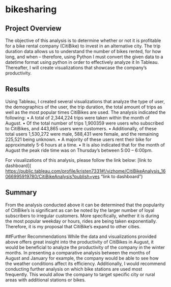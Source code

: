 # bikesharing

## Project Overview
The objective of this analysis is to determine whether or not it is profitable for a bike rental company (CitiBike) to invest in an alternative city. The trip duration data allows us to understand the number of bikes rented, for how long, and when – therefore, using Python I must convert the given data to a datetime format using python in order to effectively analyze it In Tableau. Thereafter, I will create visualizations that showcase the company’s productivity.   

## Results
Using Tableau, I created several visualizations that analyze the type of user, the demographics of the user, the trip duration, the total amount of trips as well as the most popular times CitiBikes are used. The analysis indicated the following: 
•	A total of 2,344,224 trips were taken within the month of August. 
•	Of the total number of trips 1,900359 were users who subscribed to CitiBikes, and 443,865 users were customers. 
•	Additionally, of these total users 1,530,272 were male, 588,431 were female, and the remaining 225,521 being unknown. 
•	A majority of these users rent their bike for approximately 5-6 hours at a time. 
•	It is also indicated that for the month of August the peak ride time was on Thursday’s between 5:00 – 6:00pm. 

For visualizations of this analysis, please follow the link below: 
[link to dashboard]( https://public.tableau.com/profile/kristen7331#!/vizhome/CitiBikeAnalysis_16066995919780/CitiBikeAnalysis?publish=yes “link to dashboard”)


## Summary
From the analysis conducted above it can be determined that the popularity of CitiBike’s is significant as can be noted by the larger number of loyal subscribers to irregular customers. More specifically, whether it is during the most popular weekday or hours, rides are being taken exponentially. Therefore, it is my proposal that CitiBike’s expand to other cities. 

##Further Recommendations 
While the data and visualizations provided above offers great insight into the productivity of CitiBikes in August, it would be beneficial to analyze the productivity of the company in the winter months. In presenting a comparative analysis between the months of August and January for example, the company would be able to see how the weather conditions affect its efficiency. Additionally, I would recommend conducting further analysis on which bike stations are used most frequently. This would allow the company to target specific city or rural areas with additional stations or bikes. 
